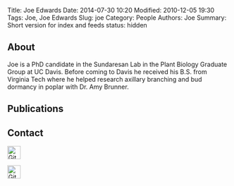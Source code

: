 Title: Joe Edwards
Date: 2014-07-30 10:20
Modified: 2010-12-05 19:30
Tags: Joe, Joe Edwards
Slug: joe
Category: People
Authors: Joe
Summary: Short version for index and feeds
status: hidden

## About
Joe is a PhD candidate in the Sundaresan Lab in the Plant Biology Graduate Group at UC Davis.  Before coming to Davis he received his B.S. from Virginia Tech where he helped research axillary branching and bud dormancy in poplar with Dr. Amy Brunner.

## Publications

## Contact
<a href="https://github.com/bulksoil"><img src="/images/github.png" alt="GitHub" width="30" height="30"></a></p>
<a href="https://twitter.com/Bulk_Soil"><img src="/images/twitter.png" alt="GitHub" width="30"></a></p>

